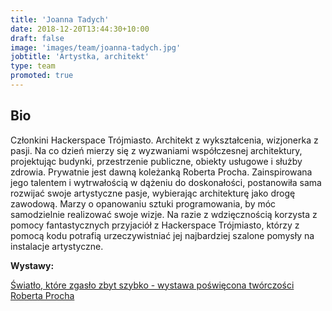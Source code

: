 ```yaml
---
title: 'Joanna Tadych'
date: 2018-12-20T13:44:30+10:00
draft: false
image: 'images/team/joanna-tadych.jpg'
jobtitle: 'Artystka, architekt'
type: team
promoted: true
---
```


## Bio

Członkini Hackerspace Trójmiasto. Architekt z wykształcenia, wizjonerka z pasji. Na co dzień mierzy się z wyzwaniami współczesnej architektury, projektując budynki, przestrzenie publiczne, obiekty usługowe i służby zdrowia.
Prywatnie jest dawną koleżanką Roberta Procha. Zainspirowana jego talentem i wytrwałością w dążeniu do doskonałości, postanowiła sama rozwijać swoje artystyczne pasje, wybierając architekturę jako drogę zawodową. Marzy o opanowaniu sztuki programowania, by móc samodzielnie realizować swoje wizje. Na razie z wdzięcznością korzysta z pomocy fantastycznych przyjaciół z Hackerspace Trójmiasto, którzy z pomocą kodu potrafią urzeczywistniać jej najbardziej szalone pomysły na instalacje artystyczne.


**Wystawy:**

[Światło, które zgasło zbyt szybko - wystawa poświęcona twórczości Roberta Procha](/wystawy/swiatlo-ktore-zgaslo)